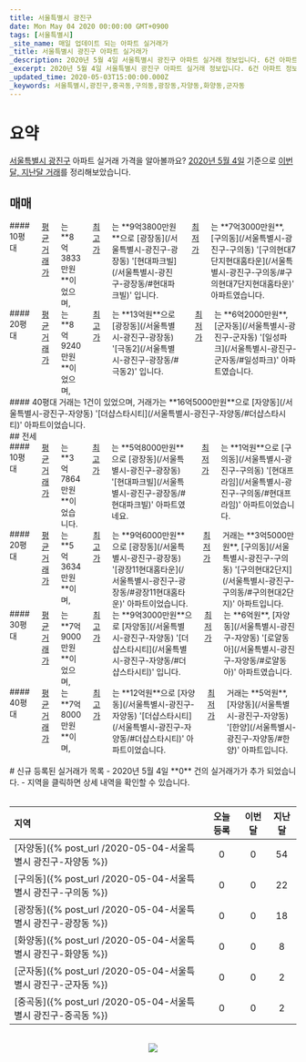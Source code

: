 ```yaml
---
title: 서울특별시 광진구
date: Mon May 04 2020 00:00:00 GMT+0900
tags: [서울특별시]
_site_name: 매일 업데이트 되는 아파트 실거래가
_title: 서울특별시 광진구 아파트 실거래가
_description: 2020년 5월 4일 서울특별시 광진구 아파트 실거래 정보입니다. 6건 아파트 정보가 있습니다.
_excerpt: 2020년 5월 4일 서울특별시 광진구 아파트 실거래 정보입니다. 6건 아파트 정보가 있습니다.
_updated_time: 2020-05-03T15:00:00.000Z
_keywords: 서울특별시,광진구,중곡동,구의동,광장동,자양동,화양동,군자동
---
```



# 요약
<ins>서울특별시 광진구</ins> 아파트 실거래 가격을 알아볼까요? <ins>2020년 5월 4일</ins> 기준으로 <ins>이번달, 지난달 거래</ins>를 정리해보았습니다.

## 매매
<div class="container">
<div class="six columns" markdown="1">
#### 10평대
<ins>평균 거래가</ins>는 **8억3833만원**이었으며, <ins>최고가</ins>는 **9억3800만원**으로 [광장동](/서울특별시-광진구-광장동) '[현대파크빌](/서울특별시-광진구-광장동/#현대파크빌)' 입니다. <ins>최저가</ins>는 **7억3000만원**, [구의동](/서울특별시-광진구-구의동) '[구의현대7단지현대홈타운](/서울특별시-광진구-구의동/#구의현대7단지현대홈타운)' 아파트였습니다.
</div>
<div class="six columns" markdown="1">
#### 20평대
<ins>평균 거래가</ins>는 **8억9240만원**이었으며, <ins>최고가</ins>는 **13억원**으로 [광장동](/서울특별시-광진구-광장동) '[극동2](/서울특별시-광진구-광장동/#극동2)' 입니다. <ins>최저가</ins>는 **6억2000만원**, [군자동](/서울특별시-광진구-군자동) '[일성파크](/서울특별시-광진구-군자동/#일성파크)' 아파트였습니다.
</div>
</div>
<div class="container">
<div class="twelve columns" markdown="1">
#### 40평대
거래는 1건이 있었으며, 거래가는 **16억5000만원**으로 [자양동](/서울특별시-광진구-자양동) '[더샵스타시티](/서울특별시-광진구-자양동/#더샵스타시티)' 아파트이었습니다.
</div>
</div>
## 전세
<div class="container">
<div class="six columns" markdown="1">
#### 10평대
<ins>평균 거래가</ins>는 **3억7864만원**이었습니다. <ins>최고가</ins>는 **5억8000만원**으로 [광장동](/서울특별시-광진구-광장동) '[현대파크빌](/서울특별시-광진구-광장동/#현대파크빌)' 아파트였네요. <ins>최저가</ins>는 **1억원**으로 [구의동](/서울특별시-광진구-구의동) '[현대프라임](/서울특별시-광진구-구의동/#현대프라임)' 아파트이었습니다.
</div>
<div class="six columns" markdown="1">
#### 20평대
<ins>평균 거래가</ins>는 **5억3634만원**이며, <ins>최고가</ins>는 **9억6000만원**으로 [광장동](/서울특별시-광진구-광장동) '[광장11현대홈타운](/서울특별시-광진구-광장동/#광장11현대홈타운)' 아파트이었습니다. <ins>최저가</ins> 거래는 **3억5000만원**, [구의동](/서울특별시-광진구-구의동) '[구의현대2단지](/서울특별시-광진구-구의동/#구의현대2단지)' 아파트입니다.
</div>
</div>
<div class="container">
<div class="six columns" markdown="1">
#### 30평대
<ins>평균 거래가</ins>는 **7억9000만원**이었으며, <ins>최고가</ins>는 **9억3000만원**으로 [자양동](/서울특별시-광진구-자양동) '[더샵스타시티](/서울특별시-광진구-자양동/#더샵스타시티)' 입니다. <ins>최저가</ins>는 **6억원**, [자양동](/서울특별시-광진구-자양동) '[로얄동아](/서울특별시-광진구-자양동/#로얄동아)' 아파트였습니다.
</div>
<div class="six columns" markdown="1">
#### 40평대
<ins>평균 거래가</ins>는 **7억8000만원**이며, <ins>최고가</ins>는 **12억원**으로 [자양동](/서울특별시-광진구-자양동) '[더샵스타시티](/서울특별시-광진구-자양동/#더샵스타시티)' 아파트이었습니다. <ins>최저가</ins> 거래는 **5억원**, [자양동](/서울특별시-광진구-자양동) '[한양](/서울특별시-광진구-자양동/#한양)' 아파트입니다.
</div>
</div>


<br>
# 신규 등록된 실거래가 목록
- 2020년 5월 4일 **0** 건의 실거래가가 추가 되었습니다.
- 지역을 클릭하면 상세 내역을 확인할 수 있습니다.
<br><br>

| 지역 | 오늘 등록 | 이번달 | 지난달 |
|:---|:---:|:---:|:---:|
| [자양동]({% post_url /2020-05-04-서울특별시 광진구-자양동 %}) | 0 | 0 | 54|
| [구의동]({% post_url /2020-05-04-서울특별시 광진구-구의동 %}) | 0 | 0 | 22|
| [광장동]({% post_url /2020-05-04-서울특별시 광진구-광장동 %}) | 0 | 0 | 18|
| [화양동]({% post_url /2020-05-04-서울특별시 광진구-화양동 %}) | 0 | 0 | 8|
| [군자동]({% post_url /2020-05-04-서울특별시 광진구-군자동 %}) | 0 | 0 | 2|
| [중곡동]({% post_url /2020-05-04-서울특별시 광진구-중곡동 %}) | 0 | 0 | 2|

<p align="center"><br><img src="https://via.placeholder.com/700x120"><br></p>
